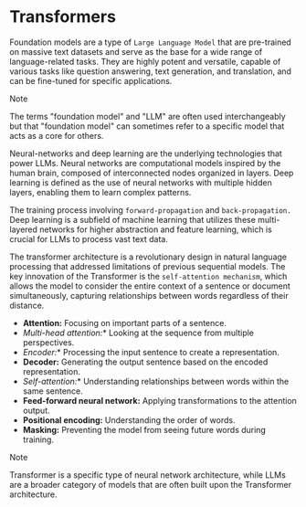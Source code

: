 # Transformers

Foundation models are a type of `Large Language Model` that are pre-trained on massive text datasets and serve as the base for a wide range of language-related tasks. They are highly potent and versatile, capable of various tasks like question answering, text generation, and translation, and can be fine-tuned for specific applications. 

>[!NOTE]
> The terms "foundation model" and "LLM" are often used interchangeably but that "foundation model" can sometimes refer to a specific model that acts as a core for others.


Neural-networks and deep learning are the underlying technologies that power LLMs. Neural networks are computational models inspired by the human brain, composed of interconnected nodes organized in layers. Deep learning is defined as the use of neural networks with multiple hidden layers, enabling them to learn complex patterns.

The training process involving `forward-propagation` and `back-propagation.` Deep learning is a subfield of machine learning that utilizes these multi-layered networks for higher abstraction and feature learning, which is crucial for LLMs to process vast text data.

The transformer architecture is a revolutionary design in natural language processing that addressed limitations of previous sequential models. The key innovation of the Transformer is the `self-attention mechanism`, which allows the model to consider the entire context of a sentence or document simultaneously, capturing relationships between words regardless of their distance. 

- **Attention:** Focusing on important parts of a sentence.
- *Multi-head attention:** Looking at the sequence from multiple perspectives.
- *Encoder:** Processing the input sentence to create a representation.
-  **Decoder:** Generating the output sentence based on the encoded representation.
- *Self-attention:** Understanding relationships between words within the same sentence.
-  **Feed-forward neural network:** Applying transformations to the attention output.
-  **Positional encoding:** Understanding the order of words.
-  **Masking:** Preventing the model from seeing future words during training.

> [!NOTE]
>Transformer is a specific type of neural network architecture, while LLMs are a broader category of models that are often built upon the Transformer architecture. 



